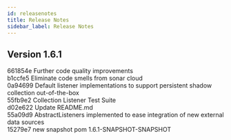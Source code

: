 ```yaml
---
id: releasenotes
title: Release Notes
sidebar_label: Release Notes
---
```


## Version 1.6.1
661854e Further code quality improvements</br>
b1ccfe5 Eliminate code smells from sonar cloud</br>
0a94699 Default listener implementations to support persistent shadow collection out-of-the-box</br>
55fb9e2 Collection Listener Test Suite</br>
d02e622 Update README.md</br>
55a09d9 AbstractListeners implemented to ease integration of new external data sources</br>
15279e7 new snapshot pom 1.6.1-SNAPSHOT-SNAPSHOT</br>